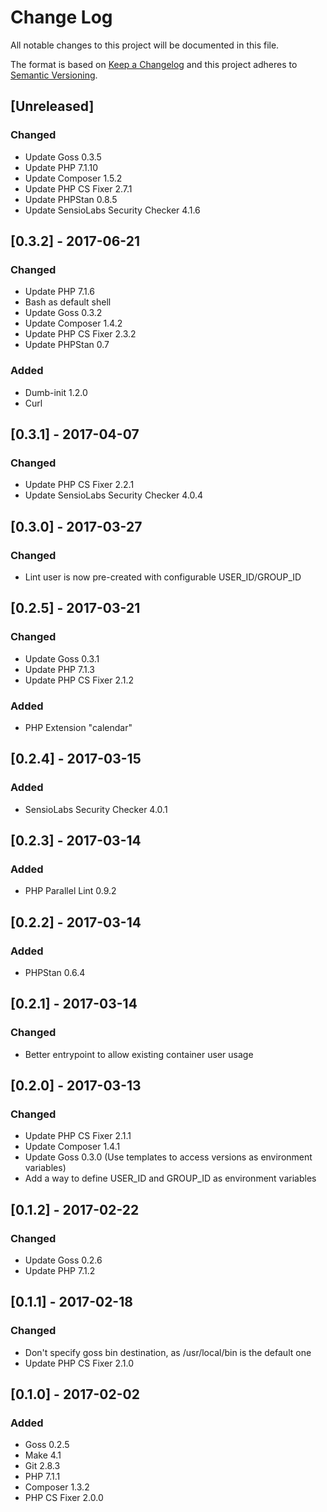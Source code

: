 # Change Log
All notable changes to this project will be documented in this file.

The format is based on [Keep a Changelog](http://keepachangelog.com/)
and this project adheres to [Semantic Versioning](http://semver.org/).

## [Unreleased]
### Changed
- Update Goss 0.3.5
- Update PHP 7.1.10
- Update Composer 1.5.2
- Update PHP CS Fixer 2.7.1
- Update PHPStan 0.8.5
- Update SensioLabs Security Checker 4.1.6

## [0.3.2] - 2017-06-21
### Changed
- Update PHP 7.1.6
- Bash as default shell
- Update Goss 0.3.2
- Update Composer 1.4.2
- Update PHP CS Fixer 2.3.2
- Update PHPStan 0.7

### Added
- Dumb-init 1.2.0
- Curl

## [0.3.1] - 2017-04-07
### Changed
- Update PHP CS Fixer 2.2.1
- Update SensioLabs Security Checker 4.0.4

## [0.3.0] - 2017-03-27
### Changed
- Lint user is now pre-created with configurable USER_ID/GROUP_ID

## [0.2.5] - 2017-03-21
### Changed
- Update Goss 0.3.1
- Update PHP 7.1.3
- Update PHP CS Fixer 2.1.2

### Added
- PHP Extension "calendar"

## [0.2.4] - 2017-03-15
### Added
- SensioLabs Security Checker 4.0.1

## [0.2.3] - 2017-03-14
### Added
- PHP Parallel Lint 0.9.2

## [0.2.2] - 2017-03-14
### Added
- PHPStan 0.6.4

## [0.2.1] - 2017-03-14
### Changed
-  Better entrypoint to allow existing container user usage

## [0.2.0] - 2017-03-13
### Changed
- Update PHP CS Fixer 2.1.1
- Update Composer 1.4.1
- Update Goss 0.3.0 (Use templates to access versions as environment variables)
- Add a way to define USER_ID and GROUP_ID as environment variables

## [0.1.2] - 2017-02-22
### Changed
- Update Goss 0.2.6
- Update PHP 7.1.2

## [0.1.1] - 2017-02-18
### Changed
- Don't specify goss bin destination, as /usr/local/bin is the default one
- Update PHP CS Fixer 2.1.0

## [0.1.0] - 2017-02-02
### Added
- Goss 0.2.5
- Make 4.1
- Git 2.8.3
- PHP 7.1.1
- Composer 1.3.2
- PHP CS Fixer 2.0.0
